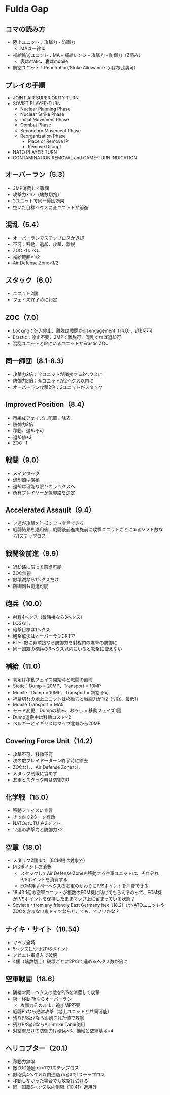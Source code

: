 # Fulda Gap

## コマの読み方
- 陸上ユニット：攻撃力 - 防御力
  - MAは一律10
- 補給輸送ユニット：MA - 補給レンジ - 攻撃力 - 防御力（Z読み）
  - 表はstatic、裏はmobile
- 航空ユニット：Penetration/Strike Allowance（nは核武装可）

## プレイの手順
- JOINT AIR SUPERIORITY TURN
- SOVIET PLAYER-TURN
  - Nuclear Planning Phase
  - Nuclear Strike Phase
  - Initial Movement Phase
  - Combat Phase
  - Secondary Movement Phase
  - Reorganization Phase
    - Place or Remove IP
    - Remove Disrupt
- NATO PLAYER-TURN
- CONTAMINATION REMOVAL and GAME-TURN INDICATION

## オーバーラン（5.3）
- 3MP消費して戦闘
- 攻撃力×1/2（端数切捨）
- 2ユニットで同一師団効果
- 空いた目標ヘクスに全ユニットが前進

## 混乱（5.4）
- オーバーランでステップロスか退却
- 不可：移動、退却、攻撃、離脱
- ZOC -1レベル
- 補給範囲×1/2
- Air Defense Zone×1/2

## スタック（6.0）
- ユニット2個
- フェイズ終了時に判定

## ZOC（7.0）
- Locking：進入停止、離脱は戦闘かdisengagement（14.0）、退却不可
- Erastic：停止不要、2MPで離脱可、混乱すれば退却可
- 混乱ユニットとIPにいるユニットがErastic ZOC

## 同一師団（8.1-8.3）
- 攻撃力2倍：全ユニットが隣接する2ヘクスに
- 防御力2倍：全ユニットが2ヘクス以内に
- オーバーラン攻撃2倍：2ユニットがスタック

## Improved Position（8.4）
- 再編成フェイズに配置、除去
- 防御力2倍
- 移動、退却不可
- 退却値+2
- ZOC -1

## 戦闘（9.0）
- メイアタック
- 退却値は累積
- 退却は可能な限りカラヘクスへ
- 所有プレイヤーが退却路を決定

## Accelerated Assault（9.4）
- ソ連が攻撃を1～3シフト宣言できる
- 戦闘結果を適用後、戦闘後前進実施前に攻撃ユニットごとにdr≦シフト数なら1ステップロス

## 戦闘後前進（9.9）
- 退却路に沿って前進可能
- ZOC無視
- 敵壊滅なら1ヘクスだけ
- 防御側も前進可能

## 砲兵（10.0）
- 射程4ヘクス（敵隣接なら3ヘクス）
- LOSなし
- 砲撃目標は1ヘクス
- 砲撃解決はオーバーランCRTで
- FTF=敵に非隣接なら防御力を射程内の友軍の防御に
- 同一国籍の砲兵の6ヘクス以内にいると攻撃に使えない

## 補給（11.0）
- 判定は移動フェイズ開始時と戦闘の直前
- Static：Dump = 20MP、Transport = 10MP
- Mobile：Dump = 10MP、Transport = 補給不可
- 補給切れの地上ユニットは移動力と戦闘力が1/2（切捨、最低1）
- Mobile Transport = MA5
- モード変更、Dumpの積み、おろし = 移動フェイズ1回
- Dump運搬中は移動コスト×2
- ベルギーとイギリスはマップ北端から20MP

## Covering Force Unit（14.2）
- 攻撃不可、移動不可
- 次の敵プレイヤーターン終了時に除去
- ZOCなし、Air Defense Zoneなし
- スタック制限に含めず
- 友軍とスタック時は防御力0

## 化学戦（15.0）
- 移動フェイズに宣言
- きっかり2ターン有効
- NATOのUTU 右2シフト
- ソ連の攻撃力と防御力×2

## 空軍（18.0）
- スタック2個まで（ECM機は対象外）
- P/Sポイントの消費
  - スタックしてAir Defense Zoneを移動する空軍ユニットは、それぞれP/Sポイントを消費する
  - ECM機は同一ヘクスの友軍のかわりにP/Sポイントを消費できる
- 18.43 1個の空軍ユニットが複数のECM機に助けてもらえるのって、ECM機がP/Sポイントを保持したままマップ上に留まっている状態？
- Soviet air from any friendly East Germany hex（18.2）はNATOユニットやZOCを含まない東ドイツならどこでも、でいいかな？

## ナイキ・サイト（18.54）
- マップ全域
- 5ヘクスにつき2P/Sポイント
- ソビエト軍進入で破壊
- 4個（端数切上）破壊ごとに2P/Sで進めるヘクス数が倍に

## 空軍戦闘（18.6）
- 隣接or同一ヘクスの敵をP/Sを消費して攻撃
- 第一移動Phならオーバーラン
  - 攻撃力そのまま、追加MP不要
- 戦闘Phなら通常攻撃（地上ユニットと共同可能）
- 残りP/S≧7なら印刷された値で攻撃
- 残りP/S≦6ならAir Strike Table使用
- 対空軍だけの防御力は砲兵×3、補給と空軍基地×4

## ヘリコプター（20.1）
- 移動力無限
- 敵ZOC通過 dr=1で1ステップロス
- 敵砲兵4ヘクス以内通過 dr≦3で1ステップロス
- 移動しなかった場合でも攻撃は受ける
- 同一国籍6ヘクス以内制限（10.41）適用外
